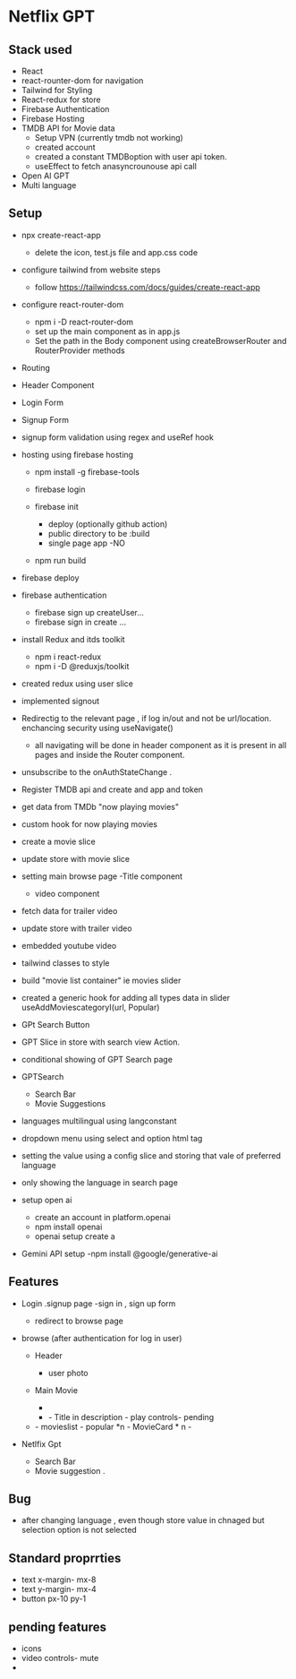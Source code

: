 # Netflix GPT

## Stack used
-   React
-   react-rounter-dom for navigation
-   Tailwind for Styling
-   React-redux for store
-   Firebase Authentication
-   Firebase Hosting
-   TMDB API for Movie data 
    - Setup VPN (currently tmdb not working)
    - created account
    - created a constant TMDBoption  with user api token.
    - useEffect to fetch anasyncrounouse api call
-   Open AI GPT
-   Multi language

## Setup
- npx create-react-app
    - delete the icon, test.js file and app.css code

- configure tailwind from website steps
    - follow https://tailwindcss.com/docs/guides/create-react-app

- configure react-router-dom
    - npm i -D react-router-dom
    - set up the main component as <Body /> in app.js
    - Set the path in the Body component using createBrowserRouter and RouterProvider methods
- Routing
- Header Component
- Login Form
- Signup Form
- signup form validation using regex and useRef hook
- hosting using firebase hosting
    - npm install -g firebase-tools
    - firebase login
    - firebase init
        - deploy  (optionally github action)
        - public directory to be :build 
        - single page app -NO
    
    - npm run build
- firebase deploy
- firebase authentication
    -  firebase sign up createUser... 
    -  firebase sign in create ...
-  install Redux and itds toolkit
    - npm i react-redux
    - npm i -D @reduxjs/toolkit 
- created redux using user slice
- implemented signout
- Redirectig to the relevant page , if log in/out  and not be url/location. enchancing security using useNavigate()
    - all navigating will be done in header component as it is present in all pages and inside the Router component.
- unsubscribe to the onAuthStateChange .
- Register TMDB api and create and app and token
- get data from TMDb "now playing movies"
- custom hook for now playing movies
-  create a movie slice
- update store with movie slice
- setting main browse page
    -Title component
    - video component
- fetch data for trailer video
- update store with trailer video
- embedded youtube video
- tailwind classes to style
- build "movie list container" ie movies slider
- created a generic hook for adding all types data in slider useAddMoviescategoryI(url, Popular)
- GPt Search Button
- GPT Slice in store with search view Action.
- conditional showing of GPT Search page
- GPTSearch
    - Search Bar
    - Movie Suggestions
- languages multilingual using langconstant 
- dropdown menu using select and option html tag
- setting the value using a config slice and storing that vale of preferred language
- only showing the language in search page
- setup open ai
    - create an account in platform.openai
    - npm install openai
    - openai setup 
        create a
-   Gemini API setup
    -npm install @google/generative-ai


## Features
-   Login .signup page
    -sign in , sign up form 
    - redirect to browse page

-   browse (after authentication for log in user)
    - Header
        - user photo

    - Main Movie <MainContainer />
        - <VideoBackground />
        - <TitleContainer />
            - Title in description
            - play controls-                pending
    - <MovieListContainer />
        - movieslist - popular *n
            - MovieCard * n
        - 

-   Netlfix Gpt
    -   Search Bar
    -   Movie suggestion .

## Bug
-    after changing language , even though store value in chnaged but selection option is not selected
## Standard proprrties
-   text x-margin- mx-8
-   text y-margin- mx-4
-   button px-10 py-1



## pending features
-   icons
-   video controls- mute
-   